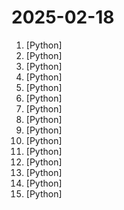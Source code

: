 # 2025-02-18

1. [](https://github.comundefined "利用AI大模型，一键生成高清短视频 Generate short videos with one click using AI LLM.") [Python]
2. [](https://github.comundefined "Automate the process of making money online.") [Python]
3. [](https://github.comundefined "Run your own AI cluster at home with everyday devices 📱💻 🖥️⌚") [Python]
4. [](https://github.comundefined "🚀🚀 「大模型」2小时完全从0训练26M的小参数GPT！🌏 Train a 26M-parameter GPT from scratch in just 2h!") [Python]
5. [](https://github.comundefined "🙌 OpenHands: Code Less, Make More") [Python]
6. [](https://github.comundefined "Odoo. Open Source Apps To Grow Your Business.") [Python]
7. [](https://github.comundefined "Open source software that helps you create and deploy high-frequency crypto trading bots") [Python]
8. [](https://github.comundefined "Collection of awesome LLM apps with AI Agents and RAG using OpenAI, Anthropic, Gemini and opensource models.") [Python]
9. [](https://github.comundefined "Convert ebooks to audiobooks with chapters and metadata using dynamic AI models and voice cloning. Supports 1,107+ languages!") [Python]
10. [](https://github.comundefined "Open standard for machine learning interoperability") [Python]
11. [](https://github.comundefined "a Python API for your car") [Python]
12. [](https://github.comundefined "The most powerful and modular diffusion model GUI, api and backend with a graph/nodes interface.") [Python]
13. [](https://github.comundefined "SGLang is a fast serving framework for large language models and vision language models.") [Python]
14. [](https://github.comundefined "A new customer-facing LLM-agent framework to increase accuracy and reliability") [Python]
15. [](https://github.comundefined "File Parser optimised for LLM Ingestion with no loss 🧠 Parse PDFs, Docx, PPTx in a format that is ideal for LLMs.") [Python]

